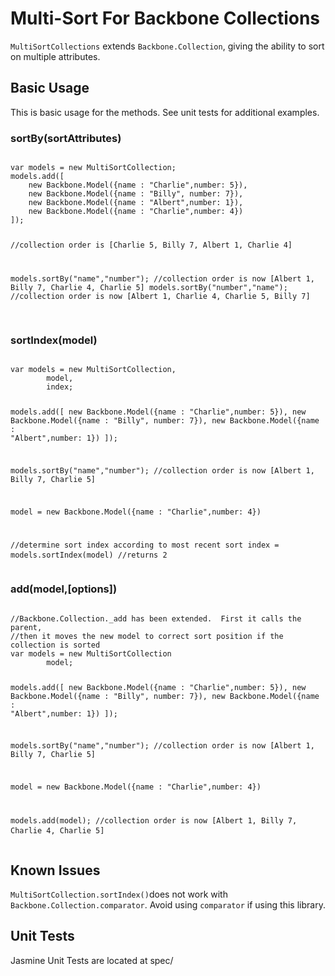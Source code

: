 <h1>Multi-Sort For Backbone Collections</h1>

<p>
	<code>MultiSortCollections</code> extends <code>Backbone.Collection</code>, 
	giving the ability to sort on multiple attributes.
</p>

<h2>Basic Usage</h2>
This is basic usage for the methods.  See unit tests for additional examples.

<h3>sortBy(sortAttributes)</h3>
<pre>
<code>
var models = new MultiSortCollection;
models.add([
	new Backbone.Model({name : "Charlie",number: 5}),
	new Backbone.Model({name : "Billy", number: 7}),
	new Backbone.Model({name : "Albert",number: 1}),
	new Backbone.Model({name : "Charlie",number: 4})
]);

//collection order is [Charlie 5, Billy 7, Albert 1, Charlie 4]

models.sortBy("name","number");  //collection order is now [Albert 1, Billy 7, Charlie 4, Charlie 5]
models.sortBy("number","name");  //collection order is now [Albert 1, Charlie 4, Charlie 5, Billy 7]
</code>
</pre>

<h3>sortIndex(model)</h3>
<pre>
<code>
var models = new MultiSortCollection,
		model,
		index;
		
models.add([
	new Backbone.Model({name : "Charlie",number: 5}),
	new Backbone.Model({name : "Billy", number: 7}),
	new Backbone.Model({name : "Albert",number: 1})
]);

models.sortBy("name","number"); //collection order is now [Albert 1, Billy 7, Charlie 5]

model = new Backbone.Model({name : "Charlie",number: 4})

//determine sort index according to most recent sort
index = models.sortIndex(model)			//returns 2
</code>
</pre>

<h3>add(model,[options])</h3>
<pre>
<code>
//Backbone.Collection._add has been extended.  First it calls the parent,
//then it moves the new model to correct sort position if the collection is sorted
var models = new MultiSortCollection
		model;
		
models.add([
	new Backbone.Model({name : "Charlie",number: 5}),
	new Backbone.Model({name : "Billy", number: 7}),
	new Backbone.Model({name : "Albert",number: 1})
]);

models.sortBy("name","number"); //collection order is now [Albert 1, Billy 7, Charlie 5]

model = new Backbone.Model({name : "Charlie",number: 4})

models.add(model);	//collection order is now [Albert 1, Billy 7, Charlie 4, Charlie 5]
</code>
</pre>

<h2>Known Issues</h2>
<p>
	<code>MultiSortCollection.sortIndex()</code>does not work with <code>Backbone.Collection.comparator</code>.  Avoid using
	<code>comparator</code> if using this library. 
</p>


<h2>Unit Tests</h2>
<p>Jasmine Unit Tests are located at spec/</p>